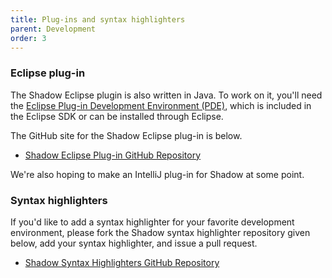 ```yaml
---
title: Plug-ins and syntax highlighters
parent: Development
order: 3
---
```


### Eclipse plug-in

The Shadow Eclipse plugin is also written in Java.  To work on it, you'll need the [Eclipse Plug-in Development Environment (PDE)](http://www.eclipse.org/pde/), which is included in the Eclipse SDK or can be installed through Eclipse.
			
The GitHub site for the Shadow Eclipse plug-in is below.

- [Shadow Eclipse Plug-in GitHub Repository](https://github.com/TeamShadow/plugin)

We're also hoping to make an IntelliJ plug-in for Shadow at some point.


### Syntax highlighters

If you'd like to add a syntax highlighter for your favorite development environment, please fork the Shadow syntax highlighter repository given below, add your syntax highlighter, and issue a pull request.

- [Shadow Syntax Highlighters GitHub Repository](https://github.com/TeamShadow/syntax-highlighters)